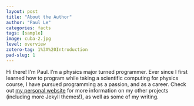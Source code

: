 ```yaml
---
layout: post
title: "About the Author"
author: "Paul Le"
categories: facts
tags: [sample]
image: cuba-2.jpg
level: overview
zotero-tag: 1%3A%20Introduction
pad-slug: 1
---
```


Hi there! I'm Paul. I’m a physics major turned programmer. Ever since I first learned how to program while taking a scientific computing for physics course, I have pursued programming as a passion, and as a career. Check out [my personal website](https://www.lenpaul.com/) for more information on my other projects (including more Jekyll themes!), as well as some of my writing.

